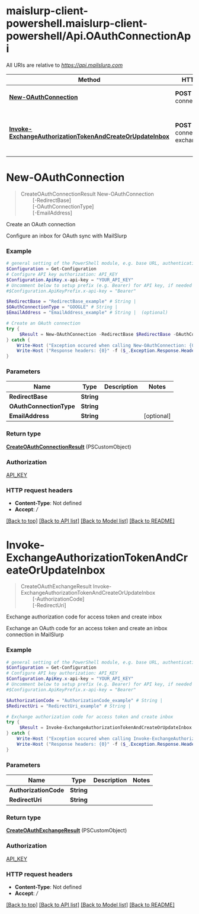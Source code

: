 # maislurp-client-powershell.maislurp-client-powershell/Api.OAuthConnectionApi

All URIs are relative to *https://api.mailslurp.com*

Method | HTTP request | Description
------------- | ------------- | -------------
[**New-OAuthConnection**](OAuthConnectionApi#New-OAuthConnection) | **POST** /oauth-connection | Create an OAuth connection
[**Invoke-ExchangeAuthorizationTokenAndCreateOrUpdateInbox**](OAuthConnectionApi#Invoke-ExchangeAuthorizationTokenAndCreateOrUpdateInbox) | **POST** /oauth-connection/oauth-exchange/google | Exchange authorization code for access token and create inbox


<a name="New-OAuthConnection"></a>
# **New-OAuthConnection**
> CreateOAuthConnectionResult New-OAuthConnection<br>
> &nbsp;&nbsp;&nbsp;&nbsp;&nbsp;&nbsp;&nbsp;&nbsp;[-RedirectBase] <String><br>
> &nbsp;&nbsp;&nbsp;&nbsp;&nbsp;&nbsp;&nbsp;&nbsp;[-OAuthConnectionType] <String><br>
> &nbsp;&nbsp;&nbsp;&nbsp;&nbsp;&nbsp;&nbsp;&nbsp;[-EmailAddress] <String><br>

Create an OAuth connection

Configure an inbox for OAuth sync with MailSlurp

### Example
```powershell
# general setting of the PowerShell module, e.g. base URL, authentication, etc
$Configuration = Get-Configuration
# Configure API key authorization: API_KEY
$Configuration.ApiKey.x-api-key = "YOUR_API_KEY"
# Uncomment below to setup prefix (e.g. Bearer) for API key, if needed
#$Configuration.ApiKeyPrefix.x-api-key = "Bearer"

$RedirectBase = "RedirectBase_example" # String | 
$OAuthConnectionType = "GOOGLE" # String | 
$EmailAddress = "EmailAddress_example" # String |  (optional)

# Create an OAuth connection
try {
     $Result = New-OAuthConnection -RedirectBase $RedirectBase -OAuthConnectionType $OAuthConnectionType -EmailAddress $EmailAddress
} catch {
    Write-Host ("Exception occured when calling New-OAuthConnection: {0}" -f ($_.ErrorDetails | ConvertFrom-Json))
    Write-Host ("Response headers: {0}" -f ($_.Exception.Response.Headers | ConvertTo-Json))
}
```

### Parameters

Name | Type | Description  | Notes
------------- | ------------- | ------------- | -------------
 **RedirectBase** | **String**|  | 
 **OAuthConnectionType** | **String**|  | 
 **EmailAddress** | **String**|  | [optional] 

### Return type

[**CreateOAuthConnectionResult**](CreateOAuthConnectionResult) (PSCustomObject)

### Authorization

[API_KEY](../README#API_KEY)

### HTTP request headers

 - **Content-Type**: Not defined
 - **Accept**: */*

[[Back to top]](#) [[Back to API list]](../README#documentation-for-api-endpoints) [[Back to Model list]](../README#documentation-for-models) [[Back to README]](../README)

<a name="Invoke-ExchangeAuthorizationTokenAndCreateOrUpdateInbox"></a>
# **Invoke-ExchangeAuthorizationTokenAndCreateOrUpdateInbox**
> CreateOAuthExchangeResult Invoke-ExchangeAuthorizationTokenAndCreateOrUpdateInbox<br>
> &nbsp;&nbsp;&nbsp;&nbsp;&nbsp;&nbsp;&nbsp;&nbsp;[-AuthorizationCode] <String><br>
> &nbsp;&nbsp;&nbsp;&nbsp;&nbsp;&nbsp;&nbsp;&nbsp;[-RedirectUri] <String><br>

Exchange authorization code for access token and create inbox

Exchange an OAuth code for an access token and create an inbox connection in MailSlurp

### Example
```powershell
# general setting of the PowerShell module, e.g. base URL, authentication, etc
$Configuration = Get-Configuration
# Configure API key authorization: API_KEY
$Configuration.ApiKey.x-api-key = "YOUR_API_KEY"
# Uncomment below to setup prefix (e.g. Bearer) for API key, if needed
#$Configuration.ApiKeyPrefix.x-api-key = "Bearer"

$AuthorizationCode = "AuthorizationCode_example" # String | 
$RedirectUri = "RedirectUri_example" # String | 

# Exchange authorization code for access token and create inbox
try {
     $Result = Invoke-ExchangeAuthorizationTokenAndCreateOrUpdateInbox -AuthorizationCode $AuthorizationCode -RedirectUri $RedirectUri
} catch {
    Write-Host ("Exception occured when calling Invoke-ExchangeAuthorizationTokenAndCreateOrUpdateInbox: {0}" -f ($_.ErrorDetails | ConvertFrom-Json))
    Write-Host ("Response headers: {0}" -f ($_.Exception.Response.Headers | ConvertTo-Json))
}
```

### Parameters

Name | Type | Description  | Notes
------------- | ------------- | ------------- | -------------
 **AuthorizationCode** | **String**|  | 
 **RedirectUri** | **String**|  | 

### Return type

[**CreateOAuthExchangeResult**](CreateOAuthExchangeResult) (PSCustomObject)

### Authorization

[API_KEY](../README#API_KEY)

### HTTP request headers

 - **Content-Type**: Not defined
 - **Accept**: */*

[[Back to top]](#) [[Back to API list]](../README#documentation-for-api-endpoints) [[Back to Model list]](../README#documentation-for-models) [[Back to README]](../README)

